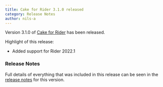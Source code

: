 ```yaml
---
title: Cake for Rider 3.1.0 released
category: Release Notes
author: nils-a
---
```


Version 3.1.0 of [Cake for Rider](https://plugins.jetbrains.com/plugin/15729-cake-rider) has been released.

Highlight of this release:
- Added support for Rider 2022.1

<!--excerpt-->

### Release Notes

Full details of everything that was included in this release can be seen
in the [release notes](https://github.com/cake-build/cake-rider/releases/tag/3.1.0) for this version.
